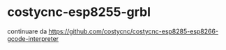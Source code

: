 # costycnc-esp8255-grbl
continuare da https://github.com/costycnc/costycnc-esp8285-esp8266-gcode-interpreter
